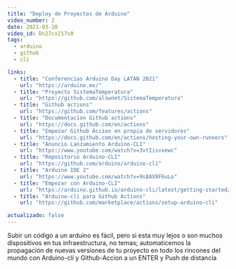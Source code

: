 ```yaml
---
title: "Deploy de Proyectos de Arduino"
video_number: 2
date: 2021-03-20
video_id: Dn27cx217s0
tags:
  - arduino
  - github
  - cli

links:
  - title: "Conferencias Arduino Day LATAN 2021"
    url: "https://arduino.mx/"
  - title: "Proyecto SistemaTemperatura"
    url: "https://github.com/alswnet/SistemaTemperatura"
  - title: "Github actions"
    url: "https://github.com/features/actions"
  - title: "Documentacion Github actions"
    url: "https://docs.github.com/en/actions"
  - title: "Empezar Github Accion en propia de servidores"
    url: "https://docs.github.com/en/actions/hosting-your-own-runners"
  - title: "Anuncio Lanzamiento Arduino-CLI"
    url: "https://www.youtube.com/watch?v=3vtIisvxewc"
  - title: "Repositorio Arduino-CLI"
    url: "https://github.com/arduino/arduino-cli"
  - title: "Arduino IDE 2"
    url: "https://www.youtube.com/watch?v=9s8AX8F6uLo"
  - title: "Empezar con Arduino-CLI"
    url: "https://arduino.github.io/arduino-cli/latest/getting-started/"
  - title: "Arduino-cli para Github Actions"
    url: "https://github.com/marketplace/actions/setup-arduino-cli"

actualizado: false
---
```


Subir un código a un arduino es fácil, pero si esta muy lejos o son muchos dispositivos en tus infraestructura, no temas; automaticemos la propagación de nuevas versiones de tu proyecto en todo los rincones del mundo con Arduino-cli y Github-Accion a un ENTER y Push de distancia
